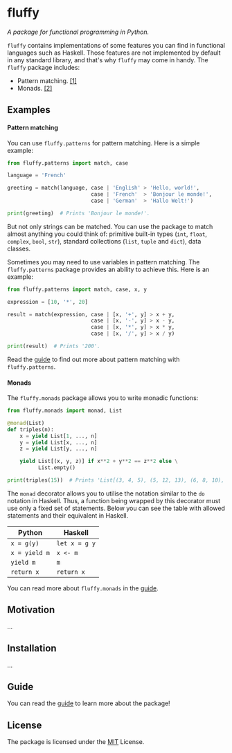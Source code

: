 # fluffy
_A package for functional programming in Python._

`fluffy` contains implementations of some features you can find in functional languages such as Haskell.
Those features are not implemented by default in any standard library, and that's why `fluffy` may come in handy.
The `fluffy` package includes:

  * Pattern matching. [[1]](https://github.com/konstantin-ogulchansky/fluffy/tree/master/docs/guide.md#pattern-matching)
  * Monads. [[2]](https://github.com/konstantin-ogulchansky/fluffy/tree/master/docs/guide.md#monads)

## Examples

#### Pattern matching
You can use `fluffy.patterns` for pattern matching.
Here is a simple example:

``` python
from fluffy.patterns import match, case

language = 'French'

greeting = match(language, case | 'English' > 'Hello, world!',
                           case | 'French'  > 'Bonjour le monde!',
                           case | 'German'  > 'Hallo Welt!')

print(greeting)  # Prints 'Bonjour le monde!'.
```

But not only strings can be matched.
You can use the package to match almost anything you could think of: primitive built-in types (`int`, `float`, `complex`, `bool`, `str`), standard collections (`list`, `tuple` and `dict`), data classes.

Sometimes you may need to use variables in pattern matching.
The `fluffy.patterns` package provides an ability to achieve this.
Here is an example:

``` python
from fluffy.patterns import match, case, x, y

expression = [10, '*', 20]

result = match(expression, case | [x, '+', y] > x + y,
                           case | [x, '-', y] > x - y,
                           case | [x, '*', y] > x * y,
                           case | [x, '/', y] > x / y)

print(result)  # Prints '200'.
```

Read the [guide](https://github.com/konstantin-ogulchansky/fluffy/tree/master/docs/guide.md#pattern-matching) to find out more about pattern matching with `fluffy.patterns`.

#### Monads
The `fluffy.monads` package allows you to write monadic functions:

``` python
from fluffy.monads import monad, List

@monad(List)
def triples(n):
    x = yield List[1, ..., n]
    y = yield List[x, ..., n]
    z = yield List[y, ..., n]

    yield List[(x, y, z)] if x**2 + y**2 == z**2 else \
          List.empty()

print(triples(15))  # Prints 'List[(3, 4, 5), (5, 12, 13), (6, 8, 10), (9, 12, 15)]'.
```

The `monad` decorator allows you to utilise the notation similar to the `do` notation in Haskell.
Thus, a function being wrapped by this decorator must use only a fixed set of statements.
Below you can see the table with allowed statements and their equivalent in Haskell.

| Python        | Haskell       |
| ------------- | ------------- |
| `x = g(y)`    | `let x = g y` |
| `x = yield m` | `x <- m`      |
| `yield m`     | `m`           |
| `return x`    | `return x`    |

You can read more about `fluffy.monads` in the [guide](https://github.com/konstantin-ogulchansky/fluffy/tree/master/docs/guide.md#pattern-matching).

## Motivation
...

## Installation
...

## Guide
You can read the [guide](https://github.com/konstantin-ogulchansky/fluffy/tree/master/docs/guide.md) to learn more about the package!

## License
The package is licensed under the [MIT](https://github.com/konstantin-ogulchansky/fluffy/blob/master/LICENSE) License.
